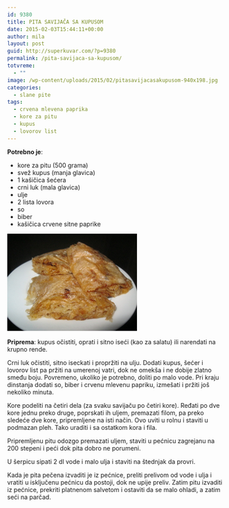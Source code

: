```yaml
---
id: 9380
title: PITA SAVIJAČA SA KUPUSOM
date: 2015-02-03T15:44:11+00:00
author: mila
layout: post
guid: http://superkuvar.com/?p=9380
permalink: /pita-savijaca-sa-kupusom/
totvreme:
  - ""
image: /wp-content/uploads/2015/02/pitasavijacasakupusom-940x198.jpg
categories:
  - slane pite
tags:
  - crvena mlevena paprika
  - kore za pitu
  - kupus
  - lovorov list
---
```

**Potrebno je**:

  * kore za pitu (500 grama)
  * svež kupus (manja glavica)
  * 1 kašičica šećera
  * crni luk (mala glavica)
  * ulje
  * 2 lista lovora
  * so
  * biber
  * kašičica crvene sitne paprike

[<img class="alignnone size-medium wp-image-9381" src="/wp-content/uploads/2015/02/pitasavijacasakupusom-1024x768.jpg" alt="pitasavijacasakupusom" width="300" height="225" />](/wp-content/uploads/2015/02/pitasavijacasakupusom.jpg)

**Priprema**: kupus očistiti, oprati i sitno iseći (kao za salatu) ili narendati na krupno rende.

Crni luk očistiti, sitno iseckati i propržiti na ulju. Dodati kupus, šećer i lovorov list pa pržiti na umerenoj vatri, dok ne omekša i ne dobije zlatno smeđu boju. Povremeno, ukoliko je potrebno, doliti po malo vode. Pri kraju dinstanja dodati so, biber i crvenu mlevenu papriku, izmešati i pržiti još nekoliko minuta.

Kore podeliti na četiri dela (za svaku savijaču po četiri kore). Ređati po dve kore jednu preko druge, poprskati ih uljem, premazati filom, pa preko sledeće dve kore, pripremljene na isti način. Ovo uviti u rolnu i staviti u podmazan pleh. Tako uraditi i sa ostatkom kora i fila.

Pripremljenu pitu odozgo premazati uljem, staviti u pećnicu zagrejanu na 200 stepeni i peći dok pita dobro ne porumeni.

U šerpicu sipati 2 dl vode i malo ulja i staviti na štednjak da provri.

Kada je pita pečena izvaditi je iz pećnice, preliti prelivom od vode i ulja i vratiti u isključenu pećnicu da postoji, dok ne upije preliv. Zatim pitu izvaditi iz pećnice, prekriti platnenom salvetom i ostaviti da se malo ohladi, a zatim seći na parčad.

&nbsp;

&nbsp;